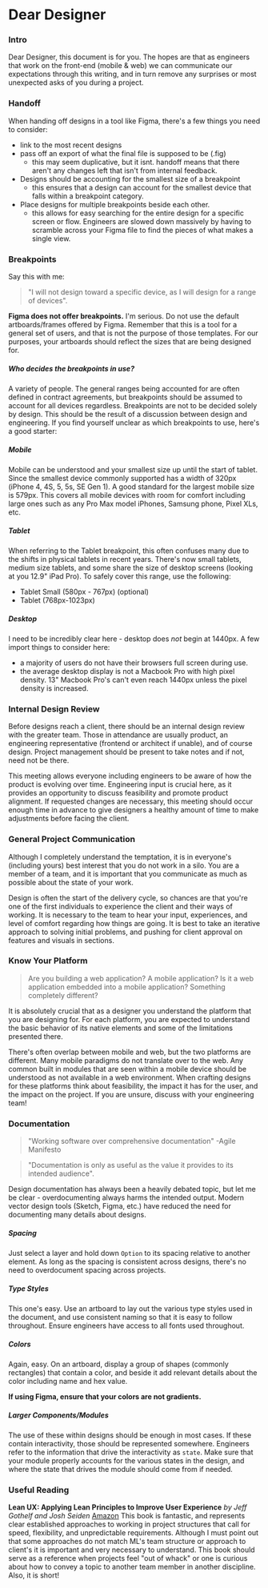 # Dear Designer

### Intro

Dear Designer, this document is for you. The hopes are that as engineers that work on the front-end (mobile & web) we can communicate our expectations through this writing, and in turn remove any surprises or most unexpected asks of you during a project.

### Handoff

When handing off designs in a tool like Figma, there's a few things you need to consider:
- link to the most recent designs
- pass off an export of what the final file is supposed to be (.fig)
    - this may seem duplicative, but it isnt. handoff means that there aren't any changes left that isn't from internal feedback.
- Designs should be accounting for the smallest size of a breakpoint
    - this ensures that a design can account for the smallest device that falls within a breakpoint category.  
- Place designs for multiple breakpoints beside each other.
    - this allows for easy searching for the entire design for a specific screen or flow. Engineers are slowed down massively by having to scramble across your Figma file to find the pieces of what makes a single view.


### Breakpoints

Say this with me:
> "I will not design toward a specific device, as I will design for a range of devices".

**Figma does not offer breakpoints.**
I'm serious. Do not use the default artboards/frames offered by Figma. Remember that this is a tool for a general set of users, and that is not the purpose of those templates. For our purposes, your artboards should reflect the sizes that are being designed for.

##### Who decides the breakpoints in use?

A variety of people. The general ranges being accounted for are often defined in contract agreements, but breakpoints should be assumed to account for all devices regardless. Breakpoints are not to be decided solely by design. This should be the result of a discussion between design and engineering. If you find yourself unclear as which breakpoints to use, here's a good starter:

##### Mobile

Mobile can be understood and your smallest size up until the start of tablet. Since the smallest device commonly supported has a width of 320px (iPhone 4, 4S, 5, 5s, SE Gen 1). A good standard for the largest mobile size is 579px. This covers all mobile devices with room for comfort including large ones such as any Pro Max model iPhones, Samsung phone, Pixel XLs, etc.

##### Tablet

When referring to the Tablet breakpoint, this often confuses many due to the shifts in physical tablets in recent years. There's now small tablets, medium size tablets, and some share the size of desktop screens (looking at you 12.9" iPad Pro). To safely cover this range, use the following:
- Tablet Small (580px - 767px) (optional)
- Tablet (768px-1023px)

##### Desktop

I need to be incredibly clear here - desktop does *not* begin at 1440px. A few import things to consider here:
- a majority of users do not have their browsers full screen during use.
- the average desktop display is not a Macbook Pro with high pixel density. 13" Macbook Pro's can't even reach 1440px unless the pixel density is increased.

### Internal Design Review

Before designs reach a client, there should be an internal design review with the greater team. Those in attendance are usually product, an engineering representative (frontend or architect if unable), and of course design. Project management should be present to take notes and if not, need not be there.

This meeting allows everyone including engineers to be aware of how the product is evolving over time. Engineering input is crucial here, as it provides an opportunity to discuss feasibility and promote product alignment. If requested changes are necessary, this meeting should occur enough time in advance to give designers a healthy amount of time to make adjustments before facing the client.


### General Project Communication
Although I completely understand the temptation, it is in everyone's (including yours) best interest that you do not work in a silo. You are a member of a team, and it is important that you communicate as much as possible about the state of your work. 

Design is often the start of the delivery cycle, so chances are that you're one of the first individuals to experience the client and their ways of working. It is necessary to the team to hear your input, experiences, and level of comfort regarding how things are going. It is best to take an iterative approach to solving initial problems, and pushing for client approval on features and visuals in sections.

### Know Your Platform
> Are you building a web application? A mobile application? Is it a web application embedded into a mobile application? Something completely different?

It is absolutely crucial that as a designer you understand the platform that you are designing for. For each platform, you are expected to understand the basic behavior of its native elements and some of the limitations presented there. 

There's often overlap between mobile and web, but the two platforms are different. Many mobile paradigms do not translate over to the web. Any common built in modules that are seen within a mobile device should be understood as not available in a web environment. When crafting designs for these platforms think about feasibility, the impact it has for the user, and the impact on the project. If you are unsure, discuss with your engineering team!

### Documentation

> "Working software over comprehensive documentation"
>  -Agile Manifesto

> "Documentation is only as useful as the value it provides to its intended audience".

Design documentation has always been a heavily debated topic, but let me be clear - overdocumenting always harms the intended output. Modern vector design tools (Sketch, Figma, etc.) have reduced the need for documenting many details about designs.

##### Spacing

Just select a layer and hold down `Option` to its spacing relative to another element. As long as the spacing is consistent across designs, there's no need to overdocument spacing across projects.

##### Type Styles

This one's easy. Use an artboard to lay out the various type styles used in the document, and use consistent naming so that it is easy to follow throughout. Ensure engineers have access to all fonts used throughout.

##### Colors

Again, easy. On an artboard, display a group of shapes (commonly rectangles) that contain a color, and beside it add relevant details about the color including name and hex value. 

**If using Figma, ensure that your colors are not gradients.**

##### Larger Components/Modules

The use of these within designs should be enough in most cases. If these contain interactivity, those should be represented somewhere. Engineers refer to the information that drive the interactivity as `state`. Make sure that your module properly accounts for the various states in the design, and where the state that drives the module should come from if needed.


### Useful Reading

**Lean UX: Applying Lean Principles to Improve User Experience**
*by Jeff Gothelf and Josh Seiden*
[Amazon](https://www.amazon.com/Lean-UX-Applying-Principles-Experience/dp/1449311652)
This book is fantastic, and represents clear established approaches to working in project structures that call for speed, flexibility, and unpredictable requirements. Although I must point out that some approaches do not match ML's team structure or approach to client's it is important and very necessary to understand. This book should serve as a reference when projects feel "out of whack" or one is curious about how to convey a topic to another team member in another discipline. Also, it is short!
